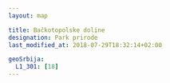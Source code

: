 ```yaml
---
layout: map

title: Bačkotopolske doline
designation: Park prirode
last_modified_at: 2018-07-29T18:32:14+02:00

geoSrbija:
  L1_301: [18]
---
```

